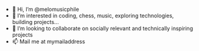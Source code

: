 - 👋 Hi, I’m @melomusicphile
- 👀 I’m interested in coding, chess, music, exploring technologies, building projects...
- 💞️ I’m looking to collaborate on socially relevant and technically inspiring projects
- 📫 Mail me at mymailaddress

